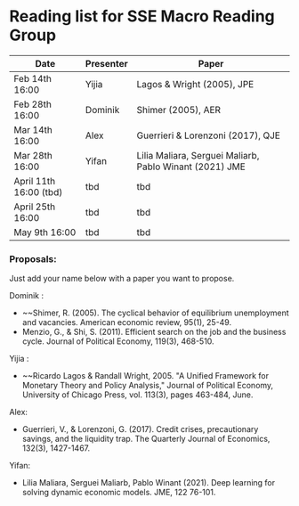 # Reading list for SSE Macro Reading Group

| Date            | Presenter     | Paper |
| -------------   | ------------- | ------                            |
| Feb 14th 16:00  | Yijia         | Lagos & Wright (2005), JPE        |
| Feb 28th 16:00  | Dominik       | Shimer (2005), AER                |
| Mar 14th 16:00  | Alex          | Guerrieri & Lorenzoni (2017), QJE |
| Mar 28th 16:00  | Yifan         | Lilia Maliara, Serguei Maliarb, Pablo Winant (2021) JME |
| April 11th 16:00 (tbd) | tbd    | tbd   |
| April 25th 16:00 |    tbd         | tbd |
| May 9th 16:00 |tbd      |tbd |

### Proposals:
Just add your name below with a paper you want to propose.

Dominik : 
- ~~Shimer, R. (2005). The cyclical behavior of equilibrium unemployment and vacancies. American economic review, 95(1), 25-49.
- Menzio, G., & Shi, S. (2011). Efficient search on the job and the business cycle. Journal of Political Economy, 119(3), 468-510.

Yijia :
- ~~Ricardo Lagos & Randall Wright, 2005. "A Unified Framework for Monetary Theory and Policy Analysis," Journal of Political Economy, University of Chicago Press, vol. 113(3), pages 463-484, June.

Alex:
- Guerrieri, V., & Lorenzoni, G. (2017). Credit crises, precautionary savings, and the liquidity trap. The Quarterly Journal of Economics, 132(3), 1427-1467.

Yifan:
- Lilia Maliara, Serguei Maliarb, Pablo Winant (2021). Deep learning for solving dynamic economic models. JME, 122 76-101.
